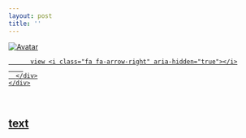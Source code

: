 ```yaml
---
layout: post
title: ''
---
```


<p class="imglist">

<div class="image-container">
  <a href="https://pic.imgdb.cn/item/5e53cb3d6127cc07137d77ce.jpg"  data-fancybox="images">
    <img src="https://pic.imgdb.cn/item/5e53cba46127cc07137d94c4.jpg" alt="Avatar" class="image" />
    <div class="overlay">
      <div class="text">
        
          view <i class="fa fa-arrow-right" aria-hidden="true"></i>
        
      </div>
    </div>
  </a>
</div>








<a href="https://pic.imgdb.cn/item/5e53cb3d6127cc07137d77d5.jpg" data-fancybox="images"><img src="" /></a>
<a href="https://pic.imgdb.cn/item/5e53cb3d6127cc07137d77da.jpg" data-fancybox="images"><img src="" /></a>
<a href="https://pic.imgdb.cn/item/5e53cb3d6127cc07137d77e1.jpg" data-fancybox="images"><img src="" /></a>
<a href="https://pic.imgdb.cn/item/5e53cb3d6127cc07137d77e7.jpg" data-fancybox="images"><img src="" /></a>
<a href="https://pic.imgdb.cn/item/5e53cb3d6127cc07137d77ed.jpg" data-fancybox="images"><img src="" /></a>
<a href="https://pic.imgdb.cn/item/5e53cb3d6127cc07137d77f3.jpg" data-fancybox="images"><img src="" /></a>
<a href="https://pic.imgdb.cn/item/5e53cb3d6127cc07137d77f9.jpg" data-fancybox="images"><img src="" /></a>
<a href="https://pic.imgdb.cn/item/5e53cb3d6127cc07137d77ff.jpg" data-fancybox="images"><img src="" /></a>
<a href="https://pic.imgdb.cn/item/5e53cb3d6127cc07137d7805.jpg" data-fancybox="images"><img src="" /></a>
<a href="https://pic.imgdb.cn/item/5e53cb3d6127cc07137d780b.jpg" data-fancybox="images"><img src="" /></a>
<a href="https://pic.imgdb.cn/item/5e53cb3d6127cc07137d7810.jpg" data-fancybox="images"><img src="" /></a>
<a href="https://pic.imgdb.cn/item/5e53cb3d6127cc07137d7815.jpg" data-fancybox="images"><img src="" /></a>
<a href="https://pic.imgdb.cn/item/5e53cb3d6127cc07137d781b.jpg" data-fancybox="images"><img src="" /></a>
<a href="https://pic.imgdb.cn/item/5e53cb3d6127cc07137d7821.jpg" data-fancybox="images"><img src="" /></a>
<a href="https://pic.imgdb.cn/item/5e53cb3d6127cc07137d7827.jpg" data-fancybox="images"><img src="" /></a>
<a href="https://pic.imgdb.cn/item/5e53cb3d6127cc07137d782f.jpg" data-fancybox="images"><img src="" /></a>
<a href="https://pic.imgdb.cn/item/5e53cb3d6127cc07137d7835.jpg" data-fancybox="images"><img src="" /></a>
<a href="https://pic.imgdb.cn/item/5e53cb3d6127cc07137d783b.jpg" data-fancybox="images"><img src="" /></a>
<a href="https://pic.imgdb.cn/item/5e53cb3d6127cc07137d7841.jpg" data-fancybox="images"><img src="" /></a>
<a href="https://pic.imgdb.cn/item/5e53cb3d6127cc07137d7847.jpg" data-fancybox="images"><img src="" /></a>
<a href="https://pic.imgdb.cn/item/5e53cb3d6127cc07137d784d.jpg" data-fancybox="images"><img src="" /></a>
<a href="https://pic.imgdb.cn/item/5e53cb3d6127cc07137d7854.jpg" data-fancybox="images"><img src="" /></a>
<a href="https://pic.imgdb.cn/item/5e53cb3d6127cc07137d785b.jpg" data-fancybox="images"><img src="" /></a>
<a href="https://pic.imgdb.cn/item/5e53cb3d6127cc07137d7861.jpg" data-fancybox="images"><img src="" /></a>
<a href="https://pic.imgdb.cn/item/5e53cb796127cc07137d87f4.jpg" data-fancybox="images"><img src="" /></a>
<a href="https://pic.imgdb.cn/item/5e53cb796127cc07137d87fa.jpg" data-fancybox="images"><img src="" /></a>
<a href="https://pic.imgdb.cn/item/5e53cb796127cc07137d8800.jpg" data-fancybox="images"><img src="" /></a>
<a href="https://pic.imgdb.cn/item/5e53cb796127cc07137d8807.jpg" data-fancybox="images"><img src="" /></a>
<a href="https://pic.imgdb.cn/item/5e53cb796127cc07137d880c.jpg" data-fancybox="images"><img src="" /></a>
<a href="https://pic.imgdb.cn/item/5e53cb796127cc07137d8820.jpg" data-fancybox="images"><img src="" /></a>
<a href="https://pic.imgdb.cn/item/5e53cb796127cc07137d881a.jpg" data-fancybox="images"><img src="" /></a>
<a href="https://pic.imgdb.cn/item/5e53cb796127cc07137d8812.jpg" data-fancybox="images"><img src="" /></a>
<a href="https://pic.imgdb.cn/item/5e53cb796127cc07137d8825.jpg" data-fancybox="images"><img src="" /></a>
<a href="https://pic.imgdb.cn/item/5e53cb796127cc07137d882b.jpg" data-fancybox="images"><img src="" /></a>
<a href="https://pic.imgdb.cn/item/5e53cb796127cc07137d8830.jpg" data-fancybox="images"><img src="" /></a>
<a href="https://pic.imgdb.cn/item/5e53cb796127cc07137d8835.jpg" data-fancybox="images"><img src="" /></a>
<a href="https://pic.imgdb.cn/item/5e53cb796127cc07137d883b.jpg" data-fancybox="images"><img src="" /></a>
<a href="https://pic.imgdb.cn/item/5e53cb796127cc07137d8840.jpg" data-fancybox="images"><img src="" /></a>
<a href="https://pic.imgdb.cn/item/5e53cb796127cc07137d8845.jpg" data-fancybox="images"><img src="" /></a>
<a href="https://pic.imgdb.cn/item/5e53cb796127cc07137d884a.jpg" data-fancybox="images"><img src="" /></a>
<a href="https://pic.imgdb.cn/item/5e53cb796127cc07137d884f.jpg" data-fancybox="images"><img src="" /></a>
<a href="https://pic.imgdb.cn/item/5e53cb796127cc07137d8854.jpg" data-fancybox="images"><img src="" /></a>
<a href="https://pic.imgdb.cn/item/5e53cb796127cc07137d8859.jpg" data-fancybox="images"><img src="" /></a>
<a href="https://pic.imgdb.cn/item/5e53cb796127cc07137d885e.jpg" data-fancybox="images"><img src="" /></a>
<a href="https://pic.imgdb.cn/item/5e53cb796127cc07137d8863.jpg" data-fancybox="images"><img src="" /></a>
<a href="https://pic.imgdb.cn/item/5e53cb796127cc07137d8868.jpg" data-fancybox="images"><img src="" /></a>
<a href="https://pic.imgdb.cn/item/5e53cb796127cc07137d886e.jpg" data-fancybox="images"><img src="" /></a>
<a href="https://pic.imgdb.cn/item/5e53cb796127cc07137d8873.jpg" data-fancybox="images"><img src="" /></a>
<a href="https://pic.imgdb.cn/item/5e53cb796127cc07137d8879.jpg" data-fancybox="images"><img src="" /></a>
<a href="https://pic.imgdb.cn/item/5e53cba46127cc07137d9480.jpg" data-fancybox="images"><img src="" /></a>
<a href="https://pic.imgdb.cn/item/5e53cba46127cc07137d9487.jpg" data-fancybox="images"><img src="" /></a>
<a href="https://pic.imgdb.cn/item/5e53cba46127cc07137d948e.jpg" data-fancybox="images"><img src="" /></a>
<a href="https://pic.imgdb.cn/item/5e53cba46127cc07137d9493.jpg" data-fancybox="images"><img src="" /></a>
<a href="https://pic.imgdb.cn/item/5e53cba46127cc07137d9499.jpg" data-fancybox="images"><img src="" /></a>
<a href="https://pic.imgdb.cn/item/5e53cba46127cc07137d949e.jpg" data-fancybox="images"><img src="" /></a>
<a href="https://pic.imgdb.cn/item/5e53cba46127cc07137d94a3.jpg" data-fancybox="images"><img src="" /></a>
<a href="https://pic.imgdb.cn/item/5e53cba46127cc07137d94a8.jpg" data-fancybox="images"><img src="" /></a>
<a href="https://pic.imgdb.cn/item/5e53cba46127cc07137d94ae.jpg" data-fancybox="images"><img src="" /></a>
<a href="https://pic.imgdb.cn/item/5e53cba46127cc07137d94b5.jpg" data-fancybox="images"><img src="" /></a>
<a href="https://pic.imgdb.cn/item/5e53cba46127cc07137d94bd.jpg" data-fancybox="images"><img src="" /></a>
<a href="https://pic.imgdb.cn/item/5e53cba46127cc07137d94c4.jpg" data-fancybox="images"><img src="" /></a>
<a href="https://pic.imgdb.cn/item/5e53cba46127cc07137d94ca.jpg" data-fancybox="images"><img src="" /></a>
<a href="https://pic.imgdb.cn/item/5e53cba46127cc07137d94d0.jpg" data-fancybox="images"><img src="" /></a>
<a href="https://pic.imgdb.cn/item/5e53cba46127cc07137d94d7.jpg" data-fancybox="images"><img src="" /></a>
<a href="https://pic.imgdb.cn/item/5e53cba46127cc07137d94de.jpg" data-fancybox="images"><img src="" /></a>
<a href="https://pic.imgdb.cn/item/5e53cba46127cc07137d94e3.jpg" data-fancybox="images"><img src="" /></a>
<a href="https://pic.imgdb.cn/item/5e53cba46127cc07137d94e8.jpg" data-fancybox="images"><img src="" /></a>
<a href="https://pic.imgdb.cn/item/5e53cba46127cc07137d94ee.jpg" data-fancybox="images"><img src="" /></a>
<a href="https://pic.imgdb.cn/item/5e53cba46127cc07137d94f4.jpg" data-fancybox="images"><img src="" /></a>
<a href="https://pic.imgdb.cn/item/5e53cba46127cc07137d94fa.jpg" data-fancybox="images"><img src="" /></a>
<a href="https://pic.imgdb.cn/item/5e53cba46127cc07137d9500.jpg" data-fancybox="images"><img src="" /></a>
<a href="https://pic.imgdb.cn/item/5e53cba46127cc07137d9506.jpg" data-fancybox="images"><img src="" /></a>
<a href="https://pic.imgdb.cn/item/5e53cba46127cc07137d950b.jpg" data-fancybox="images"><img src="" /></a>
<a href="https://pic.imgdb.cn/item/5e53cba46127cc07137d9511.jpg" data-fancybox="images"><img src="" /></a>
<a href="https://pic.imgdb.cn/item/5e53cba46127cc07137d9517.jpg" data-fancybox="images"><img src="" /></a>
<a href="https://pic.imgdb.cn/item/5e53cba46127cc07137d951d.jpg" data-fancybox="images"><img src="" /></a>
<a href="https://pic.imgdb.cn/item/5e53cba46127cc07137d9524.jpg" data-fancybox="images"><img src="" /></a>






</p>


## [text](https://cxcxcx.cx/works/0012a.html)